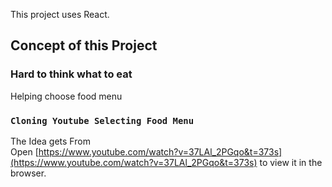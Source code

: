 This project uses React.

## Concept of this Project

### Hard to think what to eat

Helping choose food menu

### `Cloning Youtube Selecting Food Menu`

The Idea gets From <br />
Open [https://www.youtube.com/watch?v=37LAl_2PGqo&t=373s](https://www.youtube.com/watch?v=37LAl_2PGqo&t=373s) to view it in the browser.
